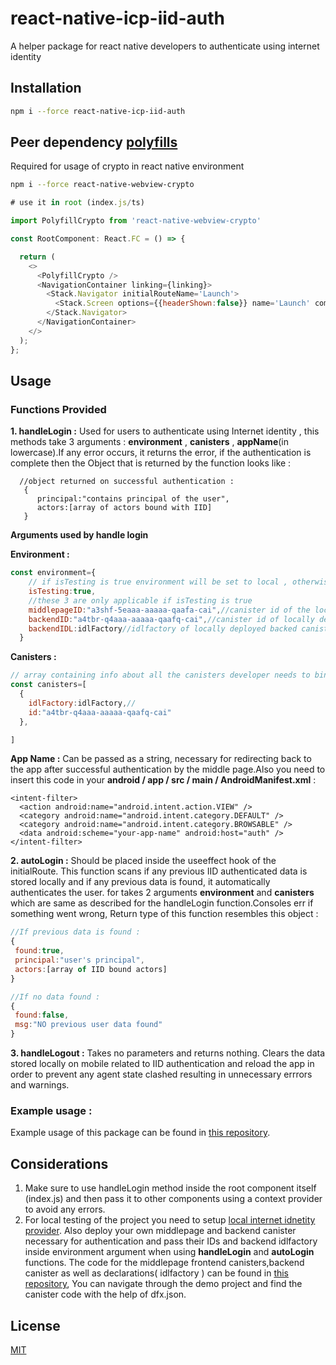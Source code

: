 # react-native-icp-iid-auth

A helper package for react native developers to authenticate using internet identity

## Installation

```bash
npm i --force react-native-icp-iid-auth
```

## Peer dependency [polyfills](https://www.npmjs.com/search?q=react-native-webview-crypto)

Required for usage of crypto in react native environment

```bash
npm i --force react-native-webview-crypto
```

```javascript
# use it in root (index.js/ts)

import PolyfillCrypto from 'react-native-webview-crypto'

const RootComponent: React.FC = () => {

  return (
    <>
      <PolyfillCrypto />
      <NavigationContainer linking={linking}>
        <Stack.Navigator initialRouteName='Launch'>
          <Stack.Screen options={{headerShown:false}} name='Launch' component={App} initialParams={{handleLogin}}/>
        </Stack.Navigator>
      </NavigationContainer>
    </>
  );
};

```

## Usage

### Functions Provided  

**1. handleLogin :** Used for users to authenticate using Internet identity , this methods take 3 arguments : **environment** , **canisters** , **appName**(in lowercase).If any error occurs, it returns the error, if the authentication is complete then the Object that is returned by the function looks like :  
```javascipt
  //object returned on successful authentication :
   {
      principal:"contains principal of the user",
      actors:[array of actors bound with IID]
   }
```
**Arguments used by handle login**   
  
**Environment :**  
  
```javascript
const environment={
    // if isTesting is true environment will be set to local , otherwise mainnet IID provider will be used, should be true only if dealing with the mainnet canisters
    isTesting:true,
    //these 3 are only applicable if isTesting is true
    middlepageID:"a3shf-5eaaa-aaaaa-qaafa-cai",//canister id of the locally deployed middlepage
    backendID:"a4tbr-q4aaa-aaaaa-qaafq-cai",//canister id of locally deployed backend containing whoami function
    backendIDL:idlFactory//idlfactory of locally deployed backed canister
  }
```

**Canisters :**

  ```javascript
// array containing info about all the canisters developer needs to bind with the IID after authentication.
const canisters=[
    {
      idlFactory:idlFactory,//
      id:"a4tbr-q4aaa-aaaaa-qaafq-cai"
    },

  ]
```
**App Name :** Can be passed as a string, necessary for redirecting back to the app after successful authentication by the middle page.Also you need to insert this code in your **android / app / src / main / AndroidManifest.xml** :
```
<intent-filter>
  <action android:name="android.intent.action.VIEW" />
  <category android:name="android.intent.category.DEFAULT" />
  <category android:name="android.intent.category.BROWSABLE" />
  <data android:scheme="your-app-name" android:host="auth" />
</intent-filter>
```

**2. autoLogin :** Should be placed inside the useeffect hook of the initialRoute. This function scans if any previous IID authenticated data is stored locally and if any previous data is found, it automatically authenticates the user. for takes 2 arguments **environment** and **canisters** which are same as described for the handleLogin function.Consoles err if something went wrong, Return type of this function resembles this object :
```javascript
//If previous data is found : 
{
 found:true,
 principal:"user's principal",
 actors:[array of IID bound actors]
}

//If no data found : 
{
 found:false,
 msg:"NO previous user data found"
}
```

**3. handleLogout :** Takes no parameters and returns nothing. Clears the data stored locally on mobile related to IID authentication and reload the app in order to prevent any agent state clashed resulting in unnecessary errrors and warnings. 

### Example usage :

Example usage of this package can be found in [this repository](https://github.com/atharva-bhatnagar/react-native-package-test).

## Considerations

1. Make sure to use handleLogin method inside the root component itself (index.js) and then pass it to other components using a context provider to avoid any errors.
2. For local testing of the project you need to setup [local internet idnetity provider](https://internetcomputer.org/docs/current/developer-docs/web-apps/user-login/internet-identity/integrate-internet-identity). Also deploy your own middlepage and backend canister necessary for authentication and pass their IDs and backend idlfactory inside environment argument when using **handleLogin** and **autoLogin** functions. The code for the middlepage frontend canisters,backend canister as well as declarations( idlfactory ) can be found in [this repository](https://github.com/atharva-bhatnagar/react-native-package-test), You can navigate through the demo project and find the canister code with the help of dfx.json.


## License

[MIT](https://choosealicense.com/licenses/mit/)